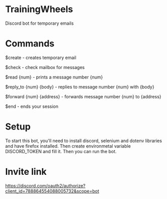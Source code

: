 # TrainingWheels
Discord bot for temporary emails

# Commands
$create - creates temporary email

$check - check mailbox for messages

$read {num} - prints a message number {num}

$reply_to {num} {body} - replies to message number {num} with {body}

$forward {num} {address} - forwards message number {num} to {address}

$end - ends your session

# Setup
To start this bot, you'll need to install discord, selenium and dotenv libraries and have firefox installed.
Then create environmetal variable DISCORD_TOKEN and fill it. Then you can run the bot.

# Invite link
https://discord.com/oauth2/authorize?client_id=788864554088005732&scope=bot

